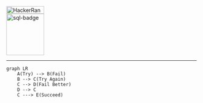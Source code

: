 <a href="https://www.hackerrank.com/SvilsaX">
    <img src="https://img.shields.io/badge/-Hackerrank-2EC866?style=for-the-badge&logo=HackerRank&logoColor=white" alt="HackerRank" width="100" height="20"/>
</a>
<br/>
<img src="./images/hackerrank_sql_5stars.svg" width="100" height="110"  alt="sql-badge"/>

---

```mermaid
graph LR
    A(Try) --> B(Fail)
    B --> C(Try Again)
    C --> D(Fail Better) 
    D --> C
    C ---> E(Succeed)
```
